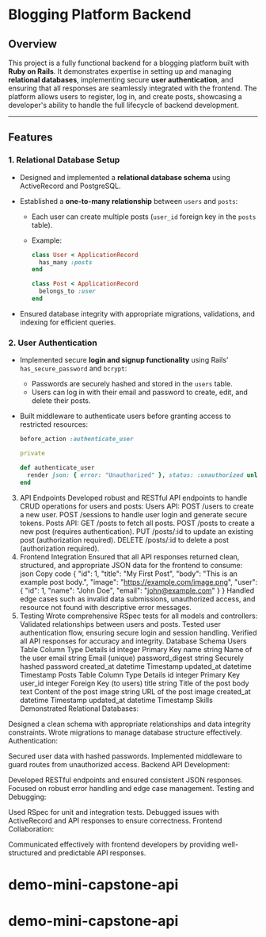 # Blogging Platform Backend

## Overview

This project is a fully functional backend for a blogging platform built with **Ruby on Rails**. It demonstrates expertise in setting up and managing **relational databases**, implementing secure **user authentication**, and ensuring that all responses are seamlessly integrated with the frontend. The platform allows users to register, log in, and create posts, showcasing a developer's ability to handle the full lifecycle of backend development.

---

## Features

### 1. Relational Database Setup

- Designed and implemented a **relational database schema** using ActiveRecord and PostgreSQL.
- Established a **one-to-many relationship** between `users` and `posts`:

  - Each user can create multiple posts (`user_id` foreign key in the `posts` table).
  - Example:

    ```ruby
    class User < ApplicationRecord
      has_many :posts
    end

    class Post < ApplicationRecord
      belongs_to :user
    end
    ```

- Ensured database integrity with appropriate migrations, validations, and indexing for efficient queries.

### 2. User Authentication

- Implemented secure **login and signup functionality** using Rails’ `has_secure_password` and `bcrypt`:
  - Passwords are securely hashed and stored in the `users` table.
  - Users can log in with their email and password to create, edit, and delete their posts.
- Built middleware to authenticate users before granting access to restricted resources:

  ```ruby
  before_action :authenticate_user

  private

  def authenticate_user
    render json: { error: "Unauthorized" }, status: :unauthorized unless current_user
  end
  ```

3. API Endpoints
   Developed robust and RESTful API endpoints to handle CRUD operations for users and posts:
   Users API:
   POST /users to create a new user.
   POST /sessions to handle user login and generate secure tokens.
   Posts API:
   GET /posts to fetch all posts.
   POST /posts to create a new post (requires authentication).
   PUT /posts/:id to update an existing post (authorization required).
   DELETE /posts/:id to delete a post (authorization required).
4. Frontend Integration
   Ensured that all API responses returned clean, structured, and appropriate JSON data for the frontend to consume:
   json
   Copy code
   {
   "id": 1,
   "title": "My First Post",
   "body": "This is an example post body.",
   "image": "https://example.com/image.png",
   "user": {
   "id": 1,
   "name": "John Doe",
   "email": "john@example.com"
   }
   }
   Handled edge cases such as invalid data submissions, unauthorized access, and resource not found with descriptive error messages.
5. Testing
   Wrote comprehensive RSpec tests for all models and controllers:
   Validated relationships between users and posts.
   Tested user authentication flow, ensuring secure login and session handling.
   Verified all API responses for accuracy and integrity.
   Database Schema
   Users Table
   Column Type Details
   id integer Primary Key
   name string Name of the user
   email string Email (unique)
   password_digest string Securely hashed password
   created_at datetime Timestamp
   updated_at datetime Timestamp
   Posts Table
   Column Type Details
   id integer Primary Key
   user_id integer Foreign Key (to users)
   title string Title of the post
   body text Content of the post
   image string URL of the post image
   created_at datetime Timestamp
   updated_at datetime Timestamp
   Skills Demonstrated
   Relational Databases:

Designed a clean schema with appropriate relationships and data integrity constraints.
Wrote migrations to manage database structure effectively.
Authentication:

Secured user data with hashed passwords.
Implemented middleware to guard routes from unauthorized access.
Backend API Development:

Developed RESTful endpoints and ensured consistent JSON responses.
Focused on robust error handling and edge case management.
Testing and Debugging:

Used RSpec for unit and integration tests.
Debugged issues with ActiveRecord and API responses to ensure correctness.
Frontend Collaboration:

Communicated effectively with frontend developers by providing well-structured and predictable API responses.
# demo-mini-capstone-api
# demo-mini-capstone-api
